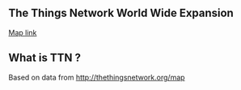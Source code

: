 ## The Things Network World Wide Expansion

[Map link](http://vasile.github.io/ttn-map-expansion/)

## What is TTN ?
Based on data from http://thethingsnetwork.org/map


